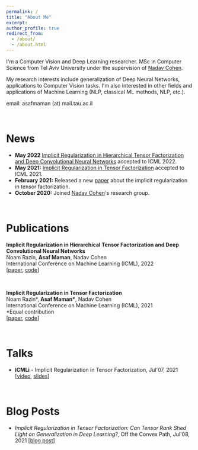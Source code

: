 ```yaml
---
permalink: /
title: "About Me"
excerpt: 
author_profile: true
redirect_from: 
  - /about/
  - /about.html
---
```


I'm a Computer Vision and Deep Learning researcher.
MSc in Computer Science from Tel Aviv University under
the supervision of [Nadav Cohen](https://www.cohennadav.com).

My research interests include generalization of
Deep Neural Networks, applications to Computer Vision tasks.
I'm also interested in other fields and applications of Machine Learning
(NLP, classical ML methods, NLP, etc.).

email: asafmaman (at) mail.tau.ac.il

&nbsp;

News
======
- **May 2022** [Implicit Regularization in Hierarchical Tensor Factorization and Deep Convolutional Neural Networks](https://arxiv.org/abs/2201.11729) accepted to ICML 2022.
- **May 2021:** [Implicit Regularization in Tensor Factorization](https://arxiv.org/abs/2102.09972) accepted to ICML
  2021.
- **February 2021:**  Released a new [paper](https://arxiv.org/abs/2102.09972) about the implicit regularization in
  tensor factorization.
- **October 2020:** Joined [Nadav Cohen](https://www.cohennadav.com)'s research group.

&nbsp;

Publications
======
**Implicit Regularization in Hierarchical Tensor Factorization and Deep Convolutional Neural Networks**  
Noam Razin, <b>Asaf Maman</b>, Nadav Cohen  
International Conference on Machine Learning (ICML), 2022  
[[paper](https://arxiv.org/abs/2201.11729), 
[code](https://github.com/asafmaman101/imp_reg_htf)]

&nbsp;

**Implicit Regularization in Tensor Factorization**  
Noam Razin*, <b>Asaf Maman*</b>, Nadav Cohen  
International Conference on Machine Learning (ICML), 2021  
*Equal contribution  
[[paper](https://arxiv.org/abs/2102.09972), 
[code](https://github.com/noamrazin/imp_reg_in_tf)]


&nbsp;

Talks
======

- **ICMLi** - Implicit Regularization in Tensor
  Factorization, Jul'07, 2021 [[video](https://youtu.be/J5-WS1KkvWM?t=107), [slides](./files/imp_reg_tf_icmli_short_talk.pdf)]

&nbsp;

Blog Posts
======

- *Implicit Regularization in Tensor Factorization: Can Tensor Rank Shed Light on Generalization in Deep Learning?*, Off
  the Convex Path, Jul'08, 2021 [[blog post](http://www.offconvex.org/2021/07/08/imp-reg-tf/)] 
